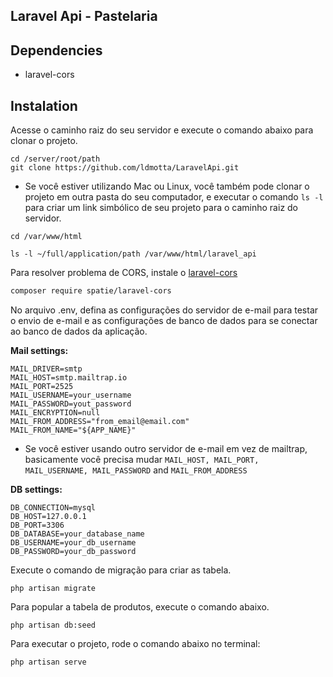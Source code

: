 ## Laravel Api - Pastelaria

## Dependencies

* laravel-cors

## Instalation


Acesse o caminho raiz do seu servidor e execute o comando abaixo para clonar o projeto.

```
cd /server/root/path
git clone https://github.com/ldmotta/LaravelApi.git
```

* Se você estiver utilizando Mac ou Linux, você também pode clonar o projeto em outra pasta do seu computador, e executar o comando ```ls -l``` para criar um link simbólico de seu projeto para o caminho raiz do servidor.

```
cd /var/www/html

ls -l ~/full/application/path /var/www/html/laravel_api
```


<!-- Execute o comando de instalação do Laravel 6, executando o comando abaixo no terminal.

```bash
composer create-project --prefer-dist laravel/laravel pastelaria "6.*"
``` -->

Para resolver problema de CORS, instale o [laravel-cors](https://github.com/spatie/laravel-cors)

```bash
composer require spatie/laravel-cors
```

No arquivo .env, defina as configurações do servidor de e-mail para testar o envio de e-mail e as configurações de banco de dados para se conectar ao banco de dados da aplicação.

**Mail settings:**

```
MAIL_DRIVER=smtp
MAIL_HOST=smtp.mailtrap.io
MAIL_PORT=2525
MAIL_USERNAME=your_username
MAIL_PASSWORD=yout_password
MAIL_ENCRYPTION=null
MAIL_FROM_ADDRESS="from_email@email.com"
MAIL_FROM_NAME="${APP_NAME}"
```
* Se você estiver usando outro servidor de e-mail em vez de mailtrap, basicamente você precisa mudar ```MAIL_HOST, MAIL_PORT, MAIL_USERNAME, MAIL_PASSWORD``` and ```MAIL_FROM_ADDRESS```

**DB settings:**

```
DB_CONNECTION=mysql
DB_HOST=127.0.0.1
DB_PORT=3306
DB_DATABASE=your_database_name
DB_USERNAME=your_db_username
DB_PASSWORD=your_db_password
```

Execute o comando de migração para criar as tabela.

```
php artisan migrate
```

Para popular a tabela de produtos, execute o comando abaixo.
```
php artisan db:seed
```

Para executar o projeto, rode o comando abaixo no terminal:

```
php artisan serve
```